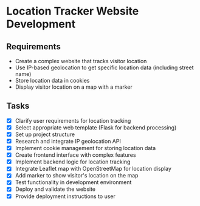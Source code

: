 # Location Tracker Website Development

## Requirements
- Create a complex website that tracks visitor location
- Use IP-based geolocation to get specific location data (including street name)
- Store location data in cookies
- Display visitor location on a map with a marker

## Tasks
- [x] Clarify user requirements for location tracking
- [x] Select appropriate web template (Flask for backend processing)
- [x] Set up project structure
- [x] Research and integrate IP geolocation API
- [x] Implement cookie management for storing location data
- [x] Create frontend interface with complex features
- [x] Implement backend logic for location tracking
- [x] Integrate Leaflet map with OpenStreetMap for location display
- [x] Add marker to show visitor's location on the map
- [x] Test functionality in development environment
- [x] Deploy and validate the website
- [x] Provide deployment instructions to user
